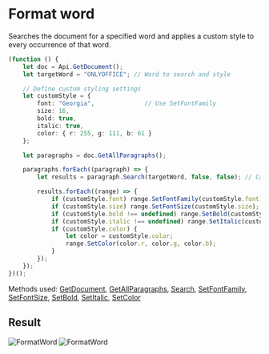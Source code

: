 # Format word

Searches the document for a specified word and applies a custom style to every occurrence of that word.

```ts
(function () {
    let doc = Api.GetDocument();
    let targetWord = "ONLYOFFICE"; // Word to search and style

    // Define custom styling settings
    let customStyle = {
        font: "Georgia",              // Use SetFontFamily
        size: 16,
        bold: true,
        italic: true,
        color: { r: 255, g: 111, b: 61 }
    };

    let paragraphs = doc.GetAllParagraphs();

    paragraphs.forEach((paragraph) => {
        let results = paragraph.Search(targetWord, false, false); // Case-insensitive, not whole-word only

        results.forEach((range) => {
            if (customStyle.font) range.SetFontFamily(customStyle.font);
            if (customStyle.size) range.SetFontSize(customStyle.size);
            if (customStyle.bold !== undefined) range.SetBold(customStyle.bold);
            if (customStyle.italic !== undefined) range.SetItalic(customStyle.italic);
            if (customStyle.color) {
                let color = customStyle.color;
                range.SetColor(color.r, color.g, color.b);
            }
        });
    });
})();
```

Methods used: [GetDocument](../../../../office-api/usage-api/text-document-api/Api/Methods/GetDocument.md), [GetAllParagraphs](../../../../office-api/usage-api/text-document-api/ApiDocument/Methods/GetAllParagraphs.md), [Search](../../../../office-api/usage-api/text-document-api/ApiParagraph/Methods/Search.md), [SetFontFamily](../../../../office-api/usage-api/text-document-api/ApiRange/Methods/SetFontFamily.md), [SetFontSize](../../../../office-api/usage-api/text-document-api/ApiRange/Methods/SetFontSize.md), [SetBold](../../../../office-api/usage-api/text-document-api/ApiRange/Methods/SetBold.md), [SetItalic](../../../../office-api/usage-api/text-document-api/ApiRange/Methods/SetItalic.md), [SetColor](../../../../office-api/usage-api/text-document-api/ApiRange/Methods/SetColor.md)

## Result

![FormatWord](/assets/images/plugins/format-word.png#gh-light-mode-only)
![FormatWord](/assets/images/plugins/format-word.dark.png#gh-dark-mode-only)
